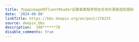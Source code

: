 ```yaml
---
title: 为appimage的FluentReader设置桌面程序但在任务栏里是齿轮图标
date: '2024-08-08'
linkTitle: https://bbs.deepin.org/en/post/276225
source: deepin_bbs
description:  180******78 
disable_comments: true
---
```


